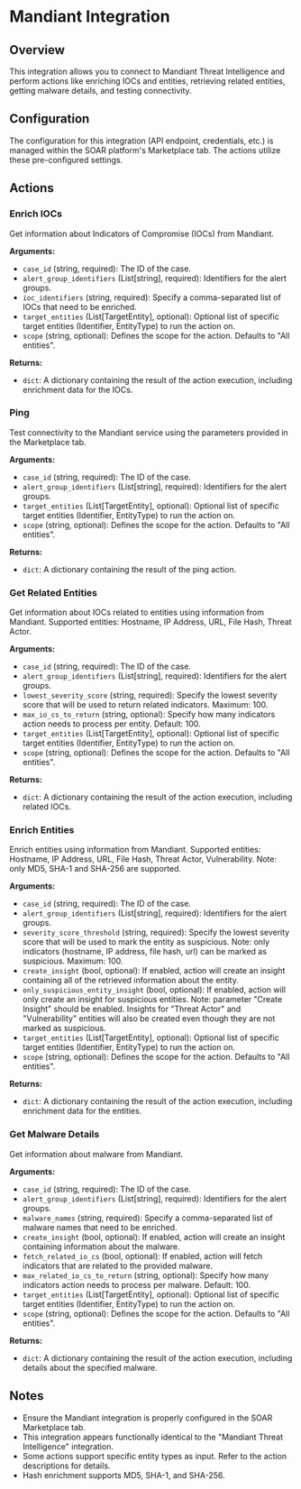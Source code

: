 # Mandiant Integration

## Overview

This integration allows you to connect to Mandiant Threat Intelligence and perform actions like enriching IOCs and entities, retrieving related entities, getting malware details, and testing connectivity.

## Configuration

The configuration for this integration (API endpoint, credentials, etc.) is managed within the SOAR platform's Marketplace tab. The actions utilize these pre-configured settings.

## Actions

### Enrich IOCs

Get information about Indicators of Compromise (IOCs) from Mandiant.

**Arguments:**

*   `case_id` (string, required): The ID of the case.
*   `alert_group_identifiers` (List[string], required): Identifiers for the alert groups.
*   `ioc_identifiers` (string, required): Specify a comma-separated list of IOCs that need to be enriched.
*   `target_entities` (List[TargetEntity], optional): Optional list of specific target entities (Identifier, EntityType) to run the action on.
*   `scope` (string, optional): Defines the scope for the action. Defaults to "All entities".

**Returns:**

*   `dict`: A dictionary containing the result of the action execution, including enrichment data for the IOCs.

### Ping

Test connectivity to the Mandiant service using the parameters provided in the Marketplace tab.

**Arguments:**

*   `case_id` (string, required): The ID of the case.
*   `alert_group_identifiers` (List[string], required): Identifiers for the alert groups.
*   `target_entities` (List[TargetEntity], optional): Optional list of specific target entities (Identifier, EntityType) to run the action on.
*   `scope` (string, optional): Defines the scope for the action. Defaults to "All entities".

**Returns:**

*   `dict`: A dictionary containing the result of the ping action.

### Get Related Entities

Get information about IOCs related to entities using information from Mandiant. Supported entities: Hostname, IP Address, URL, File Hash, Threat Actor.

**Arguments:**

*   `case_id` (string, required): The ID of the case.
*   `alert_group_identifiers` (List[string], required): Identifiers for the alert groups.
*   `lowest_severity_score` (string, required): Specify the lowest severity score that will be used to return related indicators. Maximum: 100.
*   `max_io_cs_to_return` (string, optional): Specify how many indicators action needs to process per entity. Default: 100.
*   `target_entities` (List[TargetEntity], optional): Optional list of specific target entities (Identifier, EntityType) to run the action on.
*   `scope` (string, optional): Defines the scope for the action. Defaults to "All entities".

**Returns:**

*   `dict`: A dictionary containing the result of the action execution, including related IOCs.

### Enrich Entities

Enrich entities using information from Mandiant. Supported entities: Hostname, IP Address, URL, File Hash, Threat Actor, Vulnerability. Note: only MD5, SHA-1 and SHA-256 are supported.

**Arguments:**

*   `case_id` (string, required): The ID of the case.
*   `alert_group_identifiers` (List[string], required): Identifiers for the alert groups.
*   `severity_score_threshold` (string, required): Specify the lowest severity score that will be used to mark the entity as suspicious. Note: only indicators (hostname, IP address, file hash, url) can be marked as suspicious. Maximum: 100.
*   `create_insight` (bool, optional): If enabled, action will create an insight containing all of the retrieved information about the entity.
*   `only_suspicious_entity_insight` (bool, optional): If enabled, action will only create an insight for suspicious entities. Note: parameter "Create Insight" should be enabled. Insights for "Threat Actor" and "Vulnerability" entities will also be created even though they are not marked as suspicious.
*   `target_entities` (List[TargetEntity], optional): Optional list of specific target entities (Identifier, EntityType) to run the action on.
*   `scope` (string, optional): Defines the scope for the action. Defaults to "All entities".

**Returns:**

*   `dict`: A dictionary containing the result of the action execution, including enrichment data for the entities.

### Get Malware Details

Get information about malware from Mandiant.

**Arguments:**

*   `case_id` (string, required): The ID of the case.
*   `alert_group_identifiers` (List[string], required): Identifiers for the alert groups.
*   `malware_names` (string, required): Specify a comma-separated list of malware names that need to be enriched.
*   `create_insight` (bool, optional): If enabled, action will create an insight containing information about the malware.
*   `fetch_related_io_cs` (bool, optional): If enabled, action will fetch indicators that are related to the provided malware.
*   `max_related_io_cs_to_return` (string, optional): Specify how many indicators action needs to process per malware. Default: 100.
*   `target_entities` (List[TargetEntity], optional): Optional list of specific target entities (Identifier, EntityType) to run the action on.
*   `scope` (string, optional): Defines the scope for the action. Defaults to "All entities".

**Returns:**

*   `dict`: A dictionary containing the result of the action execution, including details about the specified malware.

## Notes

*   Ensure the Mandiant integration is properly configured in the SOAR Marketplace tab.
*   This integration appears functionally identical to the "Mandiant Threat Intelligence" integration.
*   Some actions support specific entity types as input. Refer to the action descriptions for details.
*   Hash enrichment supports MD5, SHA-1, and SHA-256.
